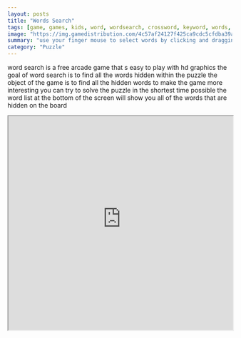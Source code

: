 ```yaml
---
layout: posts
title: "Words Search"
tags: [game, games, kids, word, wordsearch, crossword, keyword, words, multilanguage, edu, educative, free, online, games, oyna, game, free, games, play, play, games]
image: "https://img.gamedistribution.com/4c57af24127f425ca9cdc5cfdba39a10-1280x550.jpeg"
summary: "use your finger mouse to select words by clicking and dragging across all the letters in a word if you ve selected a word correctly the word will be highlighted on the game board to complete the game you must find all the words in the puzzle  free online games oyna game free games play play games"
category: "Puzzle"
---
```


word search is a free arcade game that s easy to play with hd graphics the goal of word search is to find all the words hidden within the puzzle the object of the game is to find all the hidden words to make the game more interesting you can try to solve the puzzle in the shortest time possible the word list at the bottom of the screen will show you all of the words that are hidden on the board

<iframe width="100%" height="480px;" src="https://html5.gamedistribution.com/4c57af24127f425ca9cdc5cfdba39a10/"></iframe>